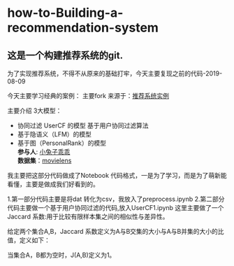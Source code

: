 # how-to-Building-a-recommendation-system
## 这是一个构建推荐系统的git.

为了实现推荐系统，不得不从原来的基础打牢，今天主要复现之前的代码-2019-08-09

今天主要学习经典的案例：
主要fork 来源于：[推荐系统实例](https://github.com/lpty/recommendation)  

主要介绍 3大模型：
* 协同过滤 UserCF 的模型 
基于用户协同过滤算法  
* 基于隐语义（LFM）的模型  
* 基于图（PersonalRank）的模型  
**参与人**: [小兔子乖乖](https://github.com/PandasCute)  
**数据集**：[movielens](http://grouplens.org/datasets/movielens/1m)   

我主要把这部分代码做成了Notebook 代码格式，一是为了学习，而是为了萌新能看懂，主要是做成我们好看到的。

1.第一部分代码主要是将dat 转化为csv，我放入了preprocess.ipynb
2.第二部分代码主要做一个基于用户协同过滤的代码,放入UserCF1.ipynb
这里主要做了一个Jaccard 系数:用于比较有限样本集之间的相似性与差异性。

给定两个集合A,B，Jaccard 系数定义为A与B交集的大小与A与B并集的大小的比值，定义如下：


当集合A，B都为空时，J(A,B)定义为1。


